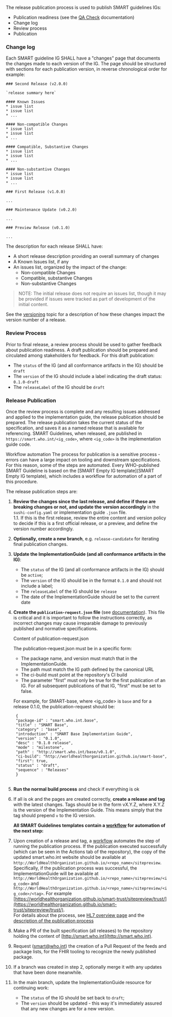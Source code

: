 
The release publication process is used to publish SMART guidelines IGs:

* Publication readiness (see the [QA Check](qa_check.html) documentation)
* Change log
* Review process
* Publication

### Change log

Each SMART guideline IG SHALL have a "changes" page that documents the changes made to each version of the IG. The page should be structured with sections for each publication version, in reverse chronological order for example:

```
### Second Release (v2.0.0)

`release summary here`

#### Known Issues
* issue list
* issue list
* ...

#### Non-compatible Changes
* issue list
* issue list
* ...

#### Compatible, Substantive Changes
* issue list
* issue list
* ...

#### Non-substantive Changes
* issue list
* issue list
* ...

### First Release (v1.0.0)

...

### Maintenance Update (v0.2.0)

...

### Preview Release (v0.1.0)

...
```

The description for each release SHALL have:

* A short release description providing an overall summary of changes
* A Known Issues list, if any
* An issues list, organized by the impact of the change:
    * Non-compatible Changes
    * Compatible, substantive Changes
    * Non-substantive Changes

> NOTE: The initial release does not require an issues list, though it may be provided if issues were tracked as part of development of the initial content.

See the [versioning](versioning.html) topic for a description of how these changes impact the version number of a release.

### Review Process

Prior to final release, a review process should be used to gather feedback about publication readiness. A draft publication should be prepared and circulated among stakeholders for feedback. For this draft publication:

* The `status` of the IG (and all conformance artifacts in the IG) should be `draft`
* The `version` of the IG should include a label indicating the draft status: `0.1.0-draft`
* The `releaseLabel` of the IG should be `draft`


### Release Publication

Once the review process is complete and any resulting issues addressed and applied to the implementation guide, the release publication should be prepared. The release publication takes the current status of the specification, and saves it as a named release that is available for referencing.
SMART Guidelines, when released, are published in `https://smart.who.int/<ig_code>`, where `<ig_code>` is the implementation guide code.   

<div class="info-box must">
  <span class="info-title">Workflow automation</span>
    The process for publication is a sensitive process - errors can have a large impact on tooling and downstream specifications. For this reason, some of the steps are automated.
    Every WHO-published SMART Guideline is based on the [SMART Empty IG template](SMART Empty IG template), which includes a workflow for automation of a part of this procedure.
</div>


The release publication steps are:

1. **Review the changes since the last release, and define if these are breaking changes or not, and update the version accordingly** in the `sushi-config.yaml` or implementation guide `.json` file.  
1.1. If this is the first release, review the entire content and version policy to decide if this is a first official release, or a preview, and define the version number accordingly.

2. **Optionally, create a new branch**, e.g. `release-candidate` for iterating final publication changes.  


3. **Update the ImplementationGuide (and all conformance artifacts in the IG)**:
    * The `status` of the IG (and all conformance artifacts in the IG) should be `active`;
    * The `version` of the IG should be in the format `0.1.0` and should not include a label;
    * The `releaseLabel` of the IG should be `release`
    * The date of the ImplementationGuide should be set to the current date

4. **Create the `publication-request.json` file** (see [documentation](https://confluence.hl7.org/display/FHIR/IG+Publication+Request+Documentation)). This file is critical and it is important to follow the instructions correctly, as incorrect changes may cause irreparable damage to previously published and normative specifications.
     <div class="info-box should">
      <span class="info-title">Content of publication-request.json</span>
    <p>The publication-request.json must be in a specific form:</p>
    <ul>
    <li>The package name,  and version must match that in the ImplementationGuide.</li>
    <li>The path must match the IG path defined by the canonical URL</li>
    <li>The ci-build must point at the repository's CI build</li>
    <li>The parameter "first" must only be true for the first publication of an IG. For all subsequent publications of that IG, "first" must be set to false.</li>
    </ul>
    <p>For example, for SMART-base, where &lt;ig_code&gt; is <code>base</code> and for a release 0.1.0, the publication-request should be:</p>  
    <pre><code class="language-json"> {
    "package-id" : "smart.who.int.base",
    "title" : "SMART Base", 
    "category" : "base",
    "introduction" : "SMART Base Implementation Guide",
    "version" : "0.1.0",
    "desc" : "0.1.0 release",
    "mode" : "milestone",    
    "path" : "http://smart.who.int/base/v0.1.0",
    "ci-build": "http://worldhealthorganization.github.io/smart-base",    
    "first": true,
    "status" : "draft",
    "sequence" : "Releases"
    } 
      </code> </pre>
     </div>

5. **Run the normal build process** and check if everything is ok

6. If all is ok and the pages are created correctly, **create a release and tag** with the latest changes. Tags should be in the form vX.Y.Z, where X.Y.Z is the version of the Implementation Guide. This means simply that the tag should prepend `v` to the IG version. 

    **All SMART Guidelines templates contain a [workflow](https://github.com/WorldHealthOrganization/smart-ig-empty/blob/main/.github/workflows/release.yml) for automation of the next step:** 

7. Upon creation of a release and tag, a [workflow](https://github.com/WorldHealthOrganization/smart-ig-empty/blob/main/.github/workflows/release.yml) automates the step of running the publication process. If the publication executed successfully (which can be seen in the Actions tab of the repository), the copy of the updated smart.who.int website should be available at `http://WorldHealthOrganization.github.io/<repo_name>/sitepreview`. Specifically, if the publication process was successful, the ImplementationGuide will be available at `http://WorldHealthOrganization.github.io/<repo_name>/sitepreview/<ig_code>` and `http://WorldHealthOrganization.github.io/<repo_name>/sitepreview/<ig_code>/<tag>`. For example [https://worldhealthorganization.github.io/smart-trust/sitepreview/trust/](https://worldhealthorganization.github.io/smart-trust/sitepreview/trust/).  
 For details about the process, see [HL7 overview page](https://confluence.hl7.org/pages/viewpage.action?pageId=81027536) and the [description of the publication process](https://confluence.hl7.org/pages/viewpage.action?pageId=104580055)

8. Make a PR of the built specification (all releases) to the repository holding the content of [http://smart.who.int](http://smart.who.int).

9. Request (smart@who.int) the creation of a Pull Request of the feeds and package lists, for the FHIR tooling to recognize the newly published package.

10. If a branch was created in step 2, optionally merge it with any updates that have been done meanwhile.

11. In the main branch, update the ImplementationGuide resource for continuing work:
    * The `status` of the IG should be set back to `draft`;
    * The `version` should be updated - this way it's immediately assured that any new changes are for a new version.

